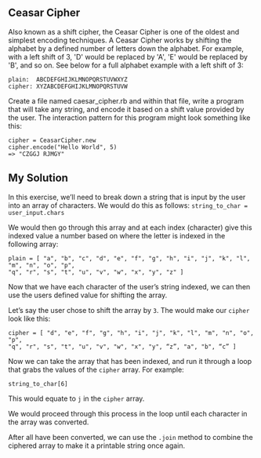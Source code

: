 ## Ceasar Cipher

Also known as a shift cipher, the Ceasar Cipher is one of the oldest and simplest encoding techniques.  A Ceasar Cipher works by shifting the alphabet by a defined number of letters down the alphabet.  For example, with a left shift of 3, 'D' would be replaced by 'A', 'E' would be replaced by 'B', and so on.  See below for a full alphabet example with a left shift of 3:

```
plain:  ABCDEFGHIJKLMNOPQRSTUVWXYZ
cipher: XYZABCDEFGHIJKLMNOPQRSTUVW
```

Create a file named caesar_cipher.rb and within that file, write a program that will take any string, and encode it based on a shift value provided by the user.  The interaction pattern for this program might look something like this:

```
cipher = CeasarCipher.new
cipher.encode("Hello World", 5)
=> "CZGGJ RJMGY"
```

## My Solution

In this exercise, we’ll need to break down a string that is input by the user into an array of characters.   We would do this as follows: `string_to_char = user_input.chars`

We would then go through this array and at each index (character) give this indexed value a number based on where the letter is indexed in the following array:
```
plain = [ "a", "b", "c", "d", "e", "f", "g", "h", "i", "j", "k", "l", "m", "n", "o", "p",
"q", "r", "s", "t", "u", "v", "w", "x", "y", "z" ]
```
Now that we have each character of the user’s string indexed, we can then use the users defined value for shifting the array.  

Let’s say the user chose to shift the array by `3`.  The would make our `cipher` look like this:
```
cipher = [ "d", "e", "f", "g", "h", "i", "j", "k", "l", "m", "n", "o", "p",
"q", "r", "s", "t", "u", "v", "w", "x", "y", “z”, "a", "b", “c” ]
```
Now we can take the array that has been indexed, and run it through a loop that grabs the values of the `cipher` array.  For example:
```
string_to_char[6]
```
This would equate to `j` in the `cipher` array.

We would proceed through this process in the loop until each character in the array was converted.

After all have been converted, we can use the `.join` method to combine the ciphered array to make it a printable string once again.
